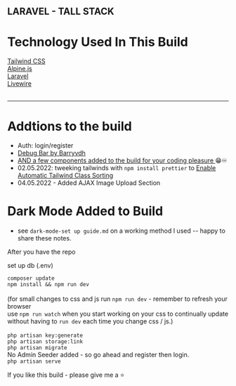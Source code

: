## LARAVEL - TALL STACK

<h1>Technology Used In This Build</h1>
<a href="https://tailwindcss.com">Tailwind CSS</a> 
<br>
<a href="https://github.com/alpinejs/alpine">Alpine.js</a> 
<br>
<a href="https://laravel.com">Laravel</a> 
<br>
<a href="https://laravel-livewire.com">Livewire</a> 
<br>
<br>
<hr>

# Addtions to the build

-   Auth: login/register
-   <a href="https://github.com/barryvdh/laravel-debugbar"> Debug Bar by Barryvdh </a>
-   <a href="https://github.com/AiFxApp"> AND a few components added to the build for your coding pleasure </a> 😁♾️
-   02.05.2022: tweeking tailwinds with `npm install prettier` to <a href="https://prettier.io/docs/en/install.html"> Enable Automatic Tailwind Class Sorting</a>
-   04.05.2022 - Added AJAX Image Upload Section 

# Dark Mode Added to Build

-   see `dark-mode-set up guide.md` on a working method I used -- happy to share these notes.

After you have the repo

set up db (.env)

`composer update`
<br>
`npm install && npm run dev`
<br><br>
(for small changes to css and js run `npm run dev` - remember to refresh your browser
<br>
use `npm run watch` when you start working on your css to continually update without having to `run dev` each time you change css / js.)
<br><br>
`php artisan key:generate`
<br>
`php artisan storage:link`
<br>
`php artisan migrate`
<br>
No Admin Seeder added - so go ahead and register then login.
<br>
`php artisan serve`
<br>

If you like this build - please give me a ⭐
